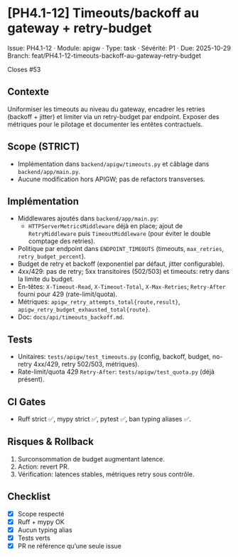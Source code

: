 # [PH4.1-12] Timeouts/backoff au gateway + retry-budget

Issue: PH4.1-12 · Module: apigw · Type: task · Sévérité: P1 · Due: 2025-10-29
Branch: feat/PH4.1-12-timeouts-backoff-au-gateway-retry-budget

Closes #53

## Contexte
Uniformiser les timeouts au niveau du gateway, encadrer les retries (backoff + jitter) et limiter via un retry-budget par endpoint. Exposer des métriques pour le pilotage et documenter les entêtes contractuels.

## Scope (STRICT)
- Implémentation dans `backend/apigw/timeouts.py` et câblage dans `backend/app/main.py`.
- Aucune modification hors APIGW; pas de refactors transverses.

## Implémentation
- Middlewares ajoutés dans `backend/app/main.py`:
  - `HTTPServerMetricsMiddleware` déjà en place; ajout de `RetryMiddleware` puis `TimeoutMiddleware` (pour éviter le double comptage des retries).
- Politique par endpoint dans `ENDPOINT_TIMEOUTS` (timeouts, `max_retries`, `retry_budget_percent`).
- Budget de retry et backoff (exponentiel par défaut, jitter configurable).
- 4xx/429: pas de retry; 5xx transitoires (502/503) et timeouts: retry dans la limite du budget.
- En-têtes: `X-Timeout-Read`, `X-Timeout-Total`, `X-Max-Retries`; `Retry-After` fourni pour 429 (rate-limit/quota).
- Métriques: `apigw_retry_attempts_total{route,result}`, `apigw_retry_budget_exhausted_total{route}`.
- Doc: `docs/api/timeouts_backoff.md`.

## Tests
- Unitaires: `tests/apigw/test_timeouts.py` (config, backoff, budget, no-retry 4xx/429, retry 502/503, métriques).
- Rate-limit/quota 429 `Retry-After`: `tests/apigw/test_quota.py` (déjà présent).

## CI Gates
- Ruff strict ✅, mypy strict ✅, pytest ✅, ban typing aliases ✅.

## Risques & Rollback
1) Surconsommation de budget augmentant latence.
2) Action: revert PR.
3) Vérification: latences stables, métriques retry sous contrôle.

## Checklist
- [x] Scope respecté
- [x] Ruff + mypy OK
- [x] Aucun typing alias
- [x] Tests verts
- [x] PR ne référence qu’une seule issue

